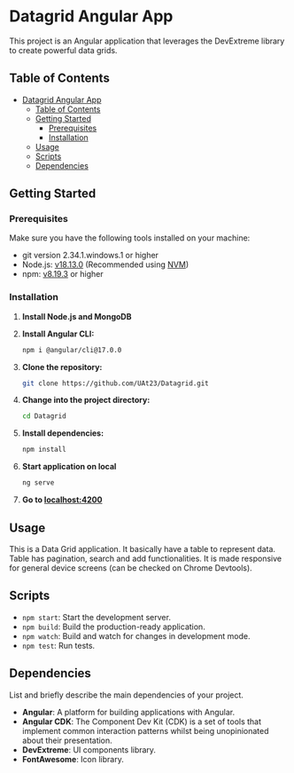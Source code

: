 # Datagrid Angular App

This project is an Angular application that leverages the DevExtreme library to create powerful data grids.

## Table of Contents

- [Datagrid Angular App](#datagrid-angular-app)
  - [Table of Contents](#table-of-contents)
  - [Getting Started](#getting-started)
    - [Prerequisites](#prerequisites)
    - [Installation](#installation)
  - [Usage](#usage)
  - [Scripts](#scripts)
  - [Dependencies](#dependencies)

## Getting Started

### Prerequisites

Make sure you have the following tools installed on your machine:

- git version 2.34.1.windows.1 or higher
- Node.js: [v18.13.0](https://nodejs.org/en/download/releases/) (Recommended using [NVM](https://github.com/nvm-sh/nvm))
- npm: [v8.19.3](https://www.npmjs.com/package/npm/v/8.19.3) or higher


### Installation

1. **Install Node.js and MongoDB**
   
2. **Install Angular CLI:**
   ```bash
   npm i @angular/cli@17.0.0
   ```

3. **Clone the repository:**

   ```bash
   git clone https://github.com/UAt23/Datagrid.git
   ```

4. **Change into the project directory:**

   ```bash
   cd Datagrid
   ```

5. **Install dependencies:**

   ```bash
   npm install
   ```

6. **Start application on local**

   ```bash
   ng serve
   ```

7. **Go to [localhost:4200](http://localhost:4200/)**


## Usage

This is a Data Grid application. It basically have a table to represent data. Table has pagination, search and add functionalities.
It is made responsive for general device screens (can be checked on Chrome Devtools). 


## Scripts

- `npm start`: Start the development server.
- `npm build`: Build the production-ready application.
- `npm watch`: Build and watch for changes in development mode.
- `npm test`: Run tests.

## Dependencies

List and briefly describe the main dependencies of your project.

- **Angular**: A platform for building applications with Angular.
- **Angular CDK**: The Component Dev Kit (CDK) is a set of tools that implement common interaction patterns whilst being unopinionated about their presentation.
- **DevExtreme**: UI components library.
- **FontAwesome**: Icon library.
